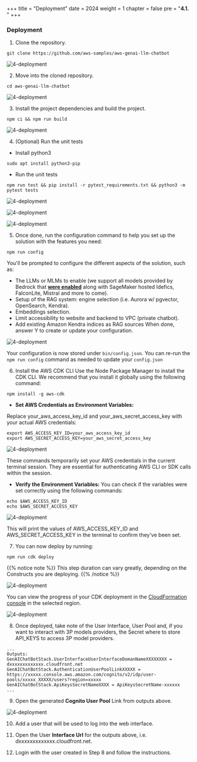 +++
title = "Deployment"
date = 2024
weight = 1
chapter = false
pre = "<b>4.1. </b>"
+++ 
### Deployment

1. Clone the repository.

```
git clone https://github.com/aws-samples/aws-genai-llm-chatbot
```

![4-deployment](/Deploying-a-Multi-Model-and-Multi-RAG-Powered-Chatbot-Using-AWS-CDK-on-AWS/images/4-deploy/001-1-deployment.png?width=90pc)


2. Move into the cloned repository.

```
cd aws-genai-llm-chatbot
```

![4-deployment](/Deploying-a-Multi-Model-and-Multi-RAG-Powered-Chatbot-Using-AWS-CDK-on-AWS/images/4-deploy/002-1-deployment.png?width=90pc)

3. Install the project dependencies and build the project.

```
npm ci && npm run build
```

![4-deployment](/Deploying-a-Multi-Model-and-Multi-RAG-Powered-Chatbot-Using-AWS-CDK-on-AWS/images/4-deploy/003-1-deployment.png?width=90pc)

4. (Optional) Run the unit tests
- Install python3
```
sudo apt install python3-pip
```
- Run the unit tests
```
npm run test && pip install -r pytest_requirements.txt && python3 -m pytest tests
```

![4-deployment](/Deploying-a-Multi-Model-and-Multi-RAG-Powered-Chatbot-Using-AWS-CDK-on-AWS/images/4-deploy/004-1-deployment.png?width=90pc)

![4-deployment](/Deploying-a-Multi-Model-and-Multi-RAG-Powered-Chatbot-Using-AWS-CDK-on-AWS/images/4-deploy/011-1-deployment.png?width=90pc)

![4-deployment](/Deploying-a-Multi-Model-and-Multi-RAG-Powered-Chatbot-Using-AWS-CDK-on-AWS/images/4-deploy/012-1-deployment.png?width=90pc)


5. Once done, run the configuration command to help you set up the solution with the features you need:

```
npm run config
```

You'll be prompted to configure the different aspects of the solution, such as:

- The LLMs or MLMs to enable (we support all models provided by Bedrock that [**were enabled**](https://docs.aws.amazon.com/bedrock/latest/userguide/model-access.html) along with SageMaker hosted Idefics, FalconLite, Mistral and more to come).
- Setup of the RAG system: engine selection (i.e. Aurora w/ pgvector, OpenSearch, Kendra).
- Embeddings selection.
- Limit accessibility to website and backend to VPC (private chatbot).
- Add existing Amazon Kendra indices as RAG sources
When done, answer Y to create or update your configuration.

![4-deployment](/Deploying-a-Multi-Model-and-Multi-RAG-Powered-Chatbot-Using-AWS-CDK-on-AWS/images/4-deploy/013-1-deployment.png?width=90pc)

Your configuration is now stored under `bin/config.json`. You can re-run the `npm run config` command as needed to update your `config.json`

6. Install the AWS CDK CLI
Use the Node Package Manager to install the CDK CLI. We recommend that you install it globally using the following command:
```
npm install -g aws-cdk
```
- **Set AWS Credentials as Environment Variables:**

Replace your_aws_access_key_id and your_aws_secret_access_key with your actual AWS credentials:
```
export AWS_ACCESS_KEY_ID=your_aws_access_key_id
export AWS_SECRET_ACCESS_KEY=your_aws_secret_access_key
```

![4-deployment](/Deploying-a-Multi-Model-and-Multi-RAG-Powered-Chatbot-Using-AWS-CDK-on-AWS/images/4-deploy/006-1-deployment.png?width=90pc)

These commands temporarily set your AWS credentials in the current terminal session. They are essential for authenticating AWS CLI or SDK calls within the session.

- **Verify the Environment Variables:**
You can check if the variables were set correctly using the following commands:

```
echo $AWS_ACCESS_KEY_ID
echo $AWS_SECRET_ACCESS_KEY
```

![4-deployment](/Deploying-a-Multi-Model-and-Multi-RAG-Powered-Chatbot-Using-AWS-CDK-on-AWS/images/4-deploy/007-1-deployment.png?width=90pc)

This will print the values of AWS_ACCESS_KEY_ID and AWS_SECRET_ACCESS_KEY in the terminal to confirm they've been set.

7. You can now deploy by running:

```
npm run cdk deploy
```

{{% notice note %}}
This step duration can vary greatly, depending on the Constructs you are deploying.
{{% /notice %}}


![4-deployment](/Deploying-a-Multi-Model-and-Multi-RAG-Powered-Chatbot-Using-AWS-CDK-on-AWS/images/4-deploy/010-1-deployment.png?width=90pc)


You can view the progress of your CDK deployment in the [CloudFormation console](https://console.aws.amazon.com/cloudformation/home) in the selected region.


![4-deployment](/Deploying-a-Multi-Model-and-Multi-RAG-Powered-Chatbot-Using-AWS-CDK-on-AWS/images/4-deploy/008-1-deployment.png?width=90pc)


8. Once deployed, take note of the User Interface, User Pool and, if you want to interact with 3P models providers, the Secret where to store API_KEYS to access 3P model providers.

```
...
Outputs:
GenAIChatBotStack.UserInterfaceUserInterfaceDomanNameXXXXXXXX = dxxxxxxxxxxxxx.cloudfront.net
GenAIChatBotStack.AuthenticationUserPoolLinkXXXXX = https://xxxxx.console.aws.amazon.com/cognito/v2/idp/user-pools/xxxxx_XXXXX/users?region=xxxxx
GenAIChatBotStack.ApiKeysSecretNameXXXX = ApiKeysSecretName-xxxxxx
...
```

9. Open the generated **Cognito User Pool** Link from outputs above.


![4-deployment](/Deploying-a-Multi-Model-and-Multi-RAG-Powered-Chatbot-Using-AWS-CDK-on-AWS/images/4-deploy/009-1-deployment.png?width=90pc)

10. Add a user that will be used to log into the web interface.

11. Open the User **Interface Url** for the outputs above, i.e. dxxxxxxxxxxxxx.cloudfront.net.

12. Login with the user created in Step 8 and follow the instructions.